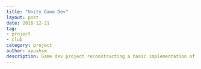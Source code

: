 ```yaml
---
title: "Unity Game Dev"
layout: post
date: 2018-12-21
tag:
- project
- club
category: project
author: ayushsm
description: Game dev project reconstructing a basic implementation of Megaman.
---
```

